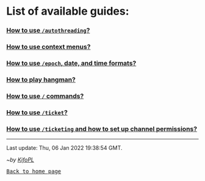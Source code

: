 # List of available guides:

### [How to use `/autothreading`?](./guides/autothreading)

### [How to use context menus?](./guides/contextmenus)

### [How to use `/epoch`, date, and time formats?](./guides/epoch)

### [How to play hangman?](./guides/hangman)

### [How to use `/` commands?](./guides/slash)

### [How to use `/ticket`?](./guides/ticket)

### [How to use `/ticketing` and how to set up channel permissions?](./guides/ticketing)

<hr/>

Last update: Thu, 06 Jan 2022 19:38:54 GMT.

*~by [KifoPL](https://bio.link/KifoPL)*

[<kbd>Back to home page</kbd>](https://kifopl.github.io/kifo-clanker/)